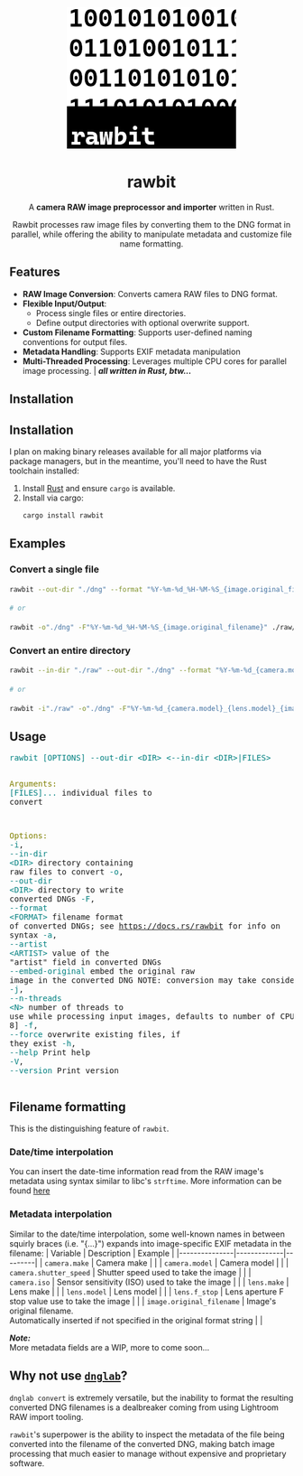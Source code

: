 <div align="center">
<img width="300" height="250" src="./res/rawbit.png"/>
<br>

# rawbit

A **camera RAW image preprocessor and importer** written in Rust.  

Rawbit processes raw image files by converting them to the DNG format in parallel,
while offering the ability to manipulate metadata and customize file name formatting.

</div>

## Features

- **RAW Image Conversion**: Converts camera RAW files to DNG format.
- **Flexible Input/Output**:
  - Process single files or entire directories.
  - Define output directories with optional overwrite support.
- **Custom Filename Formatting**: Supports user-defined naming conventions for output files.
- **Metadata Handling**: Supports EXIF metadata manipulation
- **Multi-Threaded Processing**: Leverages multiple CPU cores for parallel image processing.
| 
*__all written in Rust, btw...__*

## Installation

## Installation

I plan on making binary releases available for all major platforms via package managers,
but in the meantime, you'll need to have the Rust toolchain installed:

1. Install [Rust](https://www.rust-lang.org/tools/install) and ensure `cargo` is available.
2. Install via cargo:
    ```sh
    cargo install rawbit
    ```

## Examples

### Convert a single file

```sh
rawbit --out-dir "./dng" --format "%Y-%m-%d_%H-%M-%S_{image.original_filename}" ./raw/ABC1234.ARW

# or 

rawbit -o"./dng" -F"%Y-%m-%d_%H-%M-%S_{image.original_filename}" ./raw/ABC1234.ARW
```

### Convert an entire directory

```sh
rawbit --in-dir "./raw" --out-dir "./dng" --format "%Y-%m-%d_{camera.model}_{lens.model}_{image.original_filename}"

# or

rawbit -i"./raw" -o"./dng" -F"%Y-%m-%d_{camera.model}_{lens.model}_{image.original_filename}"
```

## Usage

<div>
<pre>
<span style="color:teal;">rawbit</span> <span style="color:teal;">[OPTIONS]</span> <span style="color:teal;">--out-dir</span><span style="color:teal;"> </span><span style="color:teal;">&lt;DIR&gt;</span> <span style="color:teal;">&lt;--in-dir &lt;DIR&gt;|FILES&gt;</span>

<span style="color:olive;">Arguments:</span>
  <span style="color:teal;">[FILES]...</span>  individual files to convert

<span style="color:olive;">Options:</span>
  <span style="color:teal;">-i</span>, <span style="color:teal;">--in-dir</span><span style="color:teal;"> </span><span style="color:teal;">&lt;DIR&gt;</span>     directory containing raw files to convert
  <span style="color:teal;">-o</span>, <span style="color:teal;">--out-dir</span><span style="color:teal;"> </span><span style="color:teal;">&lt;DIR&gt;</span>    directory to write converted DNGs
  <span style="color:teal;">-F</span>, <span style="color:teal;">--format</span><span style="color:teal;"> </span><span style="color:teal;">&lt;FORMAT&gt;</span>  filename format of converted DNGs; see https://docs.rs/rawbit for info on syntax
  <span style="color:teal;">-a</span>, <span style="color:teal;">--artist</span><span style="color:teal;"> </span><span style="color:teal;">&lt;ARTIST&gt;</span>  value of the &quot;artist&quot; field in converted DNGs
      <span style="color:teal;">--embed-original</span>   embed the original raw image in the converted DNG
                         NOTE: conversion may take considerably longer
  <span style="color:teal;">-j</span>, <span style="color:teal;">--n-threads</span><span style="color:teal;"> </span><span style="color:teal;">&lt;N&gt;</span>    number of threads to use while processing input images, defaults to number of CPUs [default: 8]
  <span style="color:teal;">-f</span>, <span style="color:teal;">--force</span>            overwrite existing files, if they exist
  <span style="color:teal;">-h</span>, <span style="color:teal;">--help</span>             Print help
  <span style="color:teal;">-V</span>, <span style="color:teal;">--version</span>          Print version
</pre>
</div>

## Filename formatting

This is the distinguishing feature of `rawbit`.

### Date/time interpolation

You can insert the date-time information read from the RAW image's metadata using
syntax similar to libc's `strftime`.
More information can be found [here](https://docs.rs/chrono/latest/chrono/format/strftime/index.html)

### Metadata interpolation

Similar to the date/time interpolation, some well-known names in between squirly braces (i.e.
"{...}") expands into image-specific EXIF metadata in the filename:
| Variable      | Description | Example |
|---------------|-------------|---------|
| `camera.make` | Camera make | |
| `camera.model` | Camera model | |
| `camera.shutter_speed` | Shutter speed used to take the image | |
| `camera.iso` | Sensor sensitivity (ISO) used to take the image | |
| `lens.make` | Lens make | |
| `lens.model` | Lens model | |
| `lens.f_stop` | Lens aperture F stop value use to take the image | |
| `image.original_filename` | Image's original filename.<br>Automatically inserted if not specified in the original format string | |

*__Note:__*  
More metadata fields are a WIP, more to come soon...

## Why not use [`dnglab`](https://github.com/dnglab/dnglab)?

`dnglab convert` is extremely versatile, but the inability to format the resulting
converted DNG filenames is a dealbreaker coming from using Lightroom RAW import
tooling.

`rawbit`'s superpower is the ability to inspect the metadata of the file being converted
into the filename of the converted DNG, making batch image processing that much easier
to manage without expensive and proprietary software.

